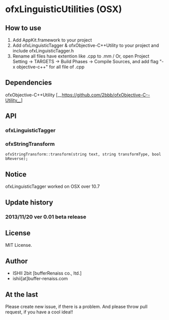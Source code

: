 # ofxLinguisticUtilities (OSX)

## How to use

1. Add AppKit.framework to your project
2. Add ofxLinguisticTagger & ofxObjective-C++Utility to your project and include ofxLinguisticTagger.h
3. Rename all files have extention like .cpp to .mm / Or, open Project Setting -> TARGETS -> Build Phases -> Compile Sources, and add flag "-x objective-c++" for all file of .cpp

## Dependencies

ofxObjective-C++Utility [__https://github.com/2bbb/ofxObjective-C--Utility__]

## API

### ofxLinguisticTagger

### ofxStringTransform

    ofxStringTransform::transform(string text, string transformType, bool bReverse);

## Notice

ofxLinguisticTagger worked on OSX over 10.7

## Update history

### 2013/11/20 ver 0.01 beta release


## License

MIT License.

## Author

* ISHII 2bit [bufferRenaiss co., ltd.]
* ishii[at]buffer-renaiss.com

## At the last

Please create new issue, if there is a problem.
And please throw pull request, if you have a cool idea!!